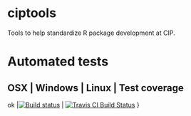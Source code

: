 # ciptools
Tools to help standardize R package development at CIP.

# Automated tests

OSX | Windows | Linux | Test coverage
---------------------------------------
ok |[![Build status](https://ci.appveyor.com/api/projects/status/ug8oydxchj0kbi5n/branch/master)](https://ci.appveyor.com/project/c5sire/ciptools/branch/master) | [![Travis CI Build Status](https://travis-ci.org/c5sire/ciptools.png?branch=master)](https://travis-ci.org/c5sire/ciptools) }
